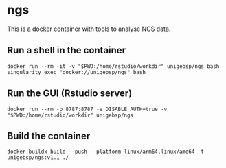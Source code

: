 # ngs

This is a docker container with tools to analyse NGS data.

## Run a shell in the container
```
docker run --rm -it -v "$PWD:/home/rstudio/workdir" unigebsp/ngs bash
singularity exec "docker://unigebsp/ngs" bash
```

## Run the GUI (Rstudio server)
```
docker run --rm -p 8787:8787 -e DISABLE_AUTH=true -v "$PWD:/home/rstudio/workdir" unigebsp/ngs
```



## Build the container
```
docker buildx build --push --platform linux/arm64,linux/amd64 -t unigebsp/ngs:v1.1 ./
```

